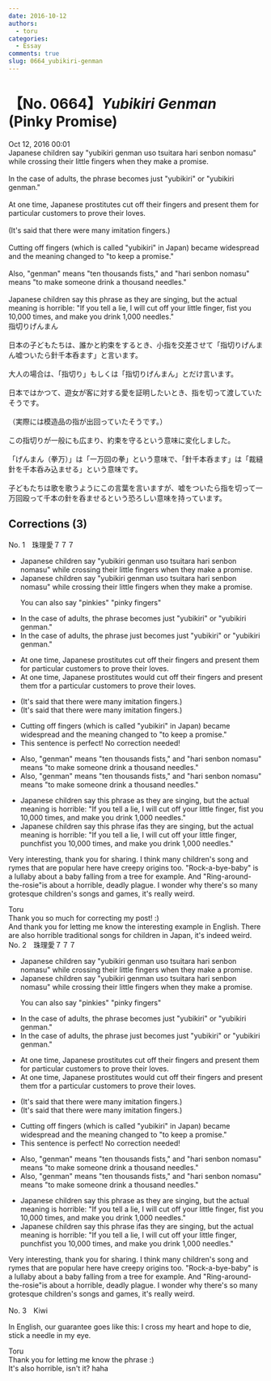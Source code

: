 ```yaml
---
date: 2016-10-12
authors:
  - toru
categories:
  - Essay
comments: true
slug: 0664_yubikiri-genman
---
```


# 【No. 0664】<strong><em>Yubikiri Genman</strong></em> (Pinky Promise)
<div class="date">Oct 12, 2016 00:01</div>
<div id="post"><div id="body_show_ori">
Japanese children say "yubikiri genman uso tsuitara hari senbon nomasu" while crossing their little fingers when they make a promise.<br/><br/>In the case of adults, the phrase becomes just "yubikiri" or "yubikiri genman."<br/><br/>At one time, Japanese prostitutes cut off their fingers and present them for particular customers to prove their loves.<br/><br/>(It's said that there were many imitation fingers.)<br/><br/>Cutting off fingers (which is called "yubikiri" in Japan)  became widespread and the meaning changed to "to keep a promise."<br/><br/>Also, "genman" means "ten thousands fists," and "hari senbon nomasu" means "to make someone drink a thousand needles."<br/><br/>Japanese children say this phrase as they are singing, but the actual meaning is horrible: "If you tell a lie, I will cut off your little finger, fist you 10,000 times, and make you drink 1,000 needles."
</div></div>

<!-- more -->

<div id="post_ja"><div id="body_show_mo">
指切りげんまん<br/><br/>日本の子どもたちは、誰かと約束をするとき、小指を交差させて「指切りげんまん嘘ついたら針千本呑ます」と言います。<br/><br/>大人の場合は、「指切り」もしくは「指切りげんまん」とだけ言います。<br/><br/>日本ではかつて、遊女が客に対する愛を証明したいとき、指を切って渡していたそうです。<br/><br/>（実際には模造品の指が出回っていたそうです。）<br/><br/>この指切りが一般にも広まり、約束を守るという意味に変化しました。<br/><br/>「げんまん（拳万）」は「一万回の拳」という意味で、「針千本呑ます」は「裁縫針を千本呑み込ませる」という意味です。<br/><br/>子どもたちは歌を歌うようにこの言葉を言いますが、嘘をついたら指を切って一万回殴って千本の針を呑ませるという恐ろしい意味を持っています。
</div></div>

## Corrections (3)
<div id="block"><div class="first_name"> No. 1　<span class="just_name">珠理愛７７７</span></div><div id="block2">
<ul class="correction_field">
<li class="incorrect">Japanese children say "yubikiri genman uso tsuitara hari senbon nomasu" while crossing their little fingers when they make a promise.</li>
<li class="corrected correct">
Japanese children say "yubikiri genman uso tsuitara hari senbon nomasu" while crossing their little fingers when they make a promise.
<p class="correction_comment">You can also say "pinkies" "pinky fingers"</p>
</li>
</ul>
<ul class="correction_field">
<li class="incorrect">In the case of adults, the phrase becomes just "yubikiri" or "yubikiri genman."</li>
<li class="corrected correct">
In the case of adults, the phrase <span class="f_red">just </span>becomes <span class="f_gray"><span class="sline">just </span></span>"yubikiri" or "yubikiri genman."
</li>
</ul>
<ul class="correction_field">
<li class="incorrect">At one time, Japanese prostitutes cut off their fingers and present them for particular customers to prove their loves.</li>
<li class="corrected correct">
At one time, Japanese prostitutes <span class="f_red">would </span>cut off their fingers and present them <span class="f_red">t</span><span class="f_gray"><span class="sline">f</span></span>o<span class="f_gray"><span class="sline">r</span></span> <span class="f_red">a </span>particular customer<span class="f_gray"><span class="sline">s</span></span> to prove their love<span class="f_gray"><span class="sline">s</span></span>.
</li>
</ul>
<ul class="correction_field">
<li class="incorrect">(It's said that there were many imitation fingers.)</li>
<li class="corrected correct">
(It's said that there were many imitation fingers.)
</li>
</ul>
<ul class="correction_field">
<li class="incorrect">Cutting off fingers (which is called "yubikiri" in Japan)  became widespread and the meaning changed to "to keep a promise."</li>
<li class="corrected perfect">This sentence is perfect! No correction needed!</li>
</ul>
<ul class="correction_field">
<li class="incorrect">Also, "genman" means "ten thousands fists," and "hari senbon nomasu" means "to make someone drink a thousand needles."</li>
<li class="corrected correct">
Also, "genman" means "ten thousand<span class="f_gray"><span class="sline">s</span></span> fists," and "hari senbon nomasu" means "to make someone drink a thousand needles."
</li>
</ul>
<ul class="correction_field">
<li class="incorrect">Japanese children say this phrase as they are singing, but the actual meaning is horrible: "If you tell a lie, I will cut off your little finger, fist you 10,000 times, and make you drink 1,000 needles."</li>
<li class="corrected correct">
Japanese children say this phrase <span class="f_red">if</span><span class="f_gray"><span class="sline">as</span></span> they are singing, but the actual meaning is horrible: "If you tell a lie, I will cut off your little finger, <span class="f_red">punch</span><span class="f_gray"><span class="sline">fist</span></span> you 10,000 times, and make you drink 1,000 needles."
</li>
</ul>
<p class="comment_small">
 Very interesting, thank you for sharing. I think many children's song and rymes that are popular here have creepy origins too. "Rock-a-bye-baby" is a lullaby about a baby falling from a tree for example. And "Ring-around-the-rosie"is about a horrible, deadly plague. I wonder why there's so many grotesque children's songs and games, it's really weird.
</p>

</div><div class="name"><span class="just_name">Toru</span><br>
Thank you so much for correcting my post! :)<br/>And thank you for letting me know the interesting example in English. There are also horrible traditional songs for children in Japan, it's indeed weird.
</div>
</div>
<div id="block"><div class="first_name"> No. 2　<span class="just_name">珠理愛７７７</span></div><div id="block2">
<ul class="correction_field">
<li class="incorrect">Japanese children say "yubikiri genman uso tsuitara hari senbon nomasu" while crossing their little fingers when they make a promise.</li>
<li class="corrected correct">
Japanese children say "yubikiri genman uso tsuitara hari senbon nomasu" while crossing their little fingers when they make a promise.
<p class="correction_comment">You can also say "pinkies" "pinky fingers"</p>
</li>
</ul>
<ul class="correction_field">
<li class="incorrect">In the case of adults, the phrase becomes just "yubikiri" or "yubikiri genman."</li>
<li class="corrected correct">
In the case of adults, the phrase <span class="f_red">just </span>becomes <span class="f_gray"><span class="sline">just </span></span>"yubikiri" or "yubikiri genman."
</li>
</ul>
<ul class="correction_field">
<li class="incorrect">At one time, Japanese prostitutes cut off their fingers and present them for particular customers to prove their loves.</li>
<li class="corrected correct">
At one time, Japanese prostitutes <span class="f_red">would </span>cut off their fingers and present them <span class="f_red">t</span><span class="f_gray"><span class="sline">f</span></span>o<span class="f_gray"><span class="sline">r</span></span> <span class="f_red">a </span>particular customer<span class="f_gray"><span class="sline">s</span></span> to prove their love<span class="f_gray"><span class="sline">s</span></span>.
</li>
</ul>
<ul class="correction_field">
<li class="incorrect">(It's said that there were many imitation fingers.)</li>
<li class="corrected correct">
(It's said that there were many imitation fingers.)
</li>
</ul>
<ul class="correction_field">
<li class="incorrect">Cutting off fingers (which is called "yubikiri" in Japan)  became widespread and the meaning changed to "to keep a promise."</li>
<li class="corrected perfect">This sentence is perfect! No correction needed!</li>
</ul>
<ul class="correction_field">
<li class="incorrect">Also, "genman" means "ten thousands fists," and "hari senbon nomasu" means "to make someone drink a thousand needles."</li>
<li class="corrected correct">
Also, "genman" means "ten thousand<span class="f_gray"><span class="sline">s</span></span> fists," and "hari senbon nomasu" means "to make someone drink a thousand needles."
</li>
</ul>
<ul class="correction_field">
<li class="incorrect">Japanese children say this phrase as they are singing, but the actual meaning is horrible: "If you tell a lie, I will cut off your little finger, fist you 10,000 times, and make you drink 1,000 needles."</li>
<li class="corrected correct">
Japanese children say this phrase <span class="f_red">if</span><span class="f_gray"><span class="sline">as</span></span> they are singing, but the actual meaning is horrible: "If you tell a lie, I will cut off your little finger, <span class="f_red">punch</span><span class="f_gray"><span class="sline">fist</span></span> you 10,000 times, and make you drink 1,000 needles."
</li>
</ul>
<p class="comment_small">
 Very interesting, thank you for sharing. I think many children's song and rymes that are popular here have creepy origins too. "Rock-a-bye-baby" is a lullaby about a baby falling from a tree for example. And "Ring-around-the-rosie"is about a horrible, deadly plague. I wonder why there's so many grotesque children's songs and games, it's really weird.
</p>

</div></div>
<div id="block"><div class="first_name"> No. 3　<span class="just_name">Kiwi</span></div><div id="block2">
<p class="comment_small">
 In English, our guarantee goes like this: I cross my heart and hope to die, stick a needle in my eye.
</p>

</div><div class="name"><span class="just_name">Toru</span><br>
Thank you for letting me know the phrase :)<br/>It's also horrible, isn't it? haha
</div>
</div>
